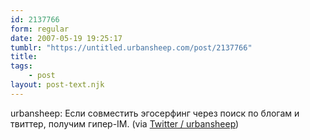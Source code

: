 ```yaml
---
id: 2137766
form: regular
date: 2007-05-19 19:25:17
tumblr: "https://untitled.urbansheep.com/post/2137766"
title:
tags:
    - post
layout: post-text.njk
---
```


<p>urbansheep: Если совместить эгосерфинг через поиск по блогам и твиттер, получим гипер-IM. (via <a href="http://twitter.com/urbansheep/statuses/70205912">Twitter / urbansheep</a>)</p>

